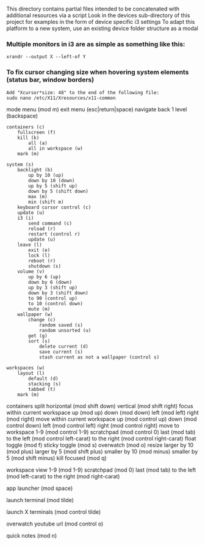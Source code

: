 This directory contains partial files intended to be concatenated with additional resources via a script
Look in the devices sub-directory of this project for examples in the form of device specific i3 settings
To adapt this platform to a new system, use an existing device folder structure as a modal


### Multiple monitors in i3 are as simple as something like this:
```
xrandr --output X --left-of Y
```


### To fix cursor changing size when hovering system elements (status bar, window borders)
```
Add "Xcursor*size: 48" to the end of the following file:
sudo nano /etc/X11/Xresources/x11-common
```

mode menu (mod m)
	exit menu (esc|return|space)
	navigate back 1 level (backspace)

	containers (c)
		fullscreen (f)
		kill (k)
			all (a)
			all in workspace (w)
		mark (m)

	system (s)
		backlight (b)
			up by 10 (up)
			down by 10 (down)
			up by 5 (shift up)
			down by 5 (shift down)
			max (m)
			min (shift m)
		keyboard cursor control (c)
		update (u)
		i3 (i)
			send command (c)
			reload (r)
			restart (control r)
			update (u)
		leave (l)
			exit (e)
			lock (l)
			reboot (r)
			shutdown (s)
		volume (v)
			up by 6 (up)
			down by 6 (down)
			up by 3 (shift up)
			down by 3 (shift down)
			to 90 (control up)
			to 10 (control down)
			mute (m)
		wallpaper (w)
			change (c)
				random saved (s)
				random unsorted (u)
			get (g)
			sort (s)
				delete current (d)
				save current (s)
				stash current as not a wallpaper (control s)

	workspaces (w)
		layout (l)
			default (d)
			stacking (s)
			tabbed (t)
		mark (m)


containers
	split
		horizontal (mod shift down)
		vertical (mod shift right)
	focus within current workspace
		up (mod up)
		down (mod down)
		left (mod left)
		right (mod right)
	move within current workspace
		up (mod control up)
		down (mod control down)
		left (mod control left)
		right (mod control right)
	move to workspace
		1-9 (mod control 1-9)
		scratchpad (mod control 0)
		last (mod tab)
		to the left (mod control left-carat)
		to the right (mod control right-carat)
	float
		toggle (mod f)
		sticky toggle (mod s)
		overwatch (mod o)
	resize
		larger by 10 (mod plus)
		larger by 5 (mod shift plus)
		smaller by 10 (mod minus)
		smaller by 5 (mod shift minus)
	kill focused (mod q)

workspace
	view
		1-9 (mod 1-9)
		scratchpad (mod 0)
		last (mod tab)
		to the left (mod left-carat)
		to the right (mod right-carat)


app launcher (mod space)

launch terminal (mod tilde)

launch X terminals (mod control tilde)

overwatch youtube url (mod control o)

quick notes (mod n)